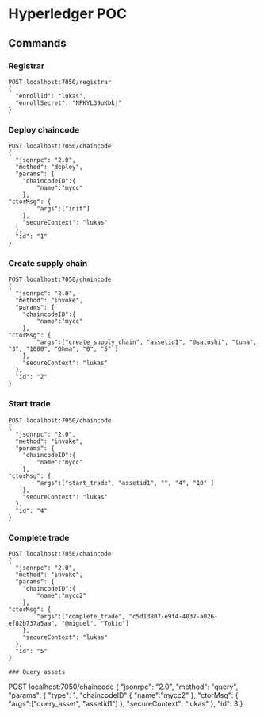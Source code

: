 
# Hyperledger POC


## Commands

### Registrar
```
POST localhost:7050/registrar
{
  "enrollId": "lukas",
  "enrollSecret": "NPKYL39uKbkj"
}
```

### Deploy chaincode
```
POST localhost:7050/chaincode
{
  "jsonrpc": "2.0",
  "method": "deploy",
  "params": {
    "chaincodeID":{
        "name":"mycc"
    },
"ctorMsg": {
        "args":["init"]
    },
    "secureContext": "lukas"
  },
  "id": "1"  
}
```

### Create supply chain

```
POST localhost:7050/chaincode
{
  "jsonrpc": "2.0",
  "method": "invoke",
  "params": {
    "chaincodeID":{
        "name":"mycc"
    },
"ctorMsg": {
        "args":["create_supply_chain", "assetid1", "@satoshi", "tuna", "3", "1000", "Ohma", "0", "5" ]
    },
    "secureContext": "lukas"
  },
  "id": "2"  
}
```

### Start trade

```
POST localhost:7050/chaincode
{
  "jsonrpc": "2.0",
  "method": "invoke",
  "params": {
    "chaincodeID":{
        "name":"mycc"
    },
"ctorMsg": {
        "args":["start_trade", "assetid1", "", "4", "10" ]
    },
    "secureContext": "lukas"
  },
  "id": "4"  
}
```

### Complete trade

```
POST localhost:7050/chaincode
{
  "jsonrpc": "2.0",
  "method": "invoke",
  "params": {
    "chaincodeID":{
        "name":"mycc2"
    },
"ctorMsg": {
        "args":["complete_trade", "c5d13807-e9f4-4037-a026-ef82b737a5aa", "@miguel", "Tokio"]
    },
    "secureContext": "lukas"
  },
  "id": "5"  
}

### Query assets

```
POST localhost:7050/chaincode
{
  "jsonrpc": "2.0",
  "method": "query",
  "params": {
      "type": 1,
      "chaincodeID":{
          "name":"mycc2"
      },
      "ctorMsg": {
         "args":["query_asset", "assetid1"]
      },
      "secureContext": "lukas"
  },
  "id": 3
}
```
